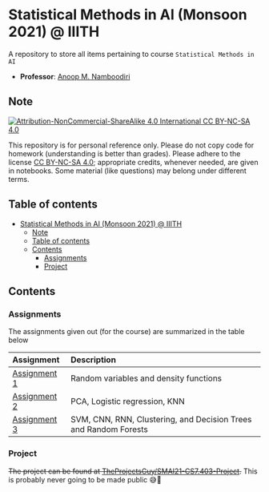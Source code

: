 # Statistical Methods in AI (Monsoon 2021) @ IIITH

A repository to store all items pertaining to course `Statistical Methods in AI`

- **Professor**: [Anoop M. Namboodiri](https://faculty.iiit.ac.in/~anoop/)

## Note

[![Attribution-NonCommercial-ShareAlike 4.0 International CC BY-NC-SA 4.0](https://mirrors.creativecommons.org/presskit/buttons/88x31/svg/by-nc-sa.svg)](https://creativecommons.org/licenses/by-nc-sa/4.0/)

This repository is for personal reference only. Please do not copy code for homework (understanding is better than grades). Please adhere to the license [CC BY-NC-SA 4.0](https://creativecommons.org/licenses/by-nc-sa/4.0/legalcode); appropriate credits, whenever needed, are given in notebooks. Some material (like questions) may belong under different terms.

## Table of contents

- [Statistical Methods in AI (Monsoon 2021) @ IIITH](#statistical-methods-in-ai-monsoon-2021--iiith)
    - [Note](#note)
    - [Table of contents](#table-of-contents)
    - [Contents](#contents)
        - [Assignments](#assignments)
        - [Project](#project)

## Contents

### Assignments

The assignments given out (for the course) are summarized in the table below

| Assignment | Description |
| :--- | :---- |
| [Assignment 1](./Assignments/Assignment%201/README.md) | Random variables and density functions |
| [Assignment 2](./Assignments/Assignment%202/README.md) | PCA, Logistic regression, KNN |
| [Assignment 3](./Assignments/Assignment%203/README.md) | SVM, CNN, RNN, Clustering, and Decision Trees and Random Forests |

### Project

~~The project can be found at [TheProjectsGuy/SMAI21-CS7.403-Project](https://github.com/TheProjectsGuy/SMAI21-CS7.403-Project).~~
This is probably never going to be made public
:sweat_smile::see_no_evil:
